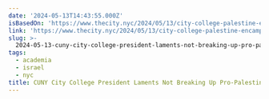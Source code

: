 ```yaml
---
date: '2024-05-13T14:43:55.000Z'
isBasedOn: 'https://www.thecity.nyc/2024/05/13/city-college-palestine-encampment-nypd/'
link: 'https://www.thecity.nyc/2024/05/13/city-college-palestine-encampment-nypd/'
slug: >-
  2024-05-13-cuny-city-college-president-laments-not-breaking-up-pro-palestinian-encampm
tags:
  - academia
  - israel
  - nyc
title: CUNY City College President Laments Not Breaking Up Pro-Palestinian Encampm
---
```

 
